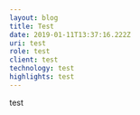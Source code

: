 ```yaml
---
layout: blog
title: Test
date: 2019-01-11T13:37:16.222Z
uri: test
role: test
client: test
technology: test
highlights: test
---
```

test
